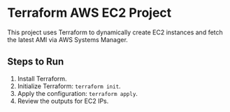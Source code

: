 # Terraform AWS EC2 Project

This project uses Terraform to dynamically create EC2 instances and fetch the latest AMI via AWS Systems Manager.

## Steps to Run
1. Install Terraform.
2. Initialize Terraform: `terraform init`.
3. Apply the configuration: `terraform apply`.
4. Review the outputs for EC2 IPs.
